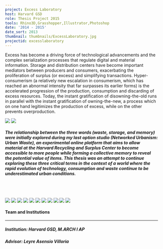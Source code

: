 ```yaml
---
project: Excess Laboratory
host: Harvard GSD
role: Thesis Project 2015
tools: Rhino3D,Grasshopper,Illustrator,Photoshop
date: '2014 - 2015'
date_sort: 2013
thumbnail: thumbnails/ExcessLaboratory.jpg
projectid: excesslaboratory
---
```


<!-- Project overview -->
<div class="project">
  Excess has become a driving force of technological advancements and the complex serialization processes that regulate digital and material information. Storage and distribution centers have become important mediators between producers and consumers, exacerbating the proliferation of surplus (or excess) and simplifying transactions. Hyper-consumerism (a relatively new escalation in consumerism, which has reached an abnormal intensity that far surpasses its earlier forms) is the accelerated progression of the production, consumption and discarding of excess resources. Today, the instant gratification of disowning-the-old runs in parallel with the instant gratification of owning-the-new, a process which on one hand legitimizes the production of excess, while on the other prevents overproduction.
</div>

<!-- Section: Sample project -->
<a href="/thumbnails/ExcessLaboratory.gif" target="_blank">![](/media/ExcessLaboratory.gif)</a>
<a href="/media/16.jpg" target="_blank">![](/media/16.jpg)</a>

  ##### The relationship between the three words (waste, storage, and memory) were initially explored during my last option studio (Networked Urbanism: Urban Waste), an experimental online platform that aims to allow material at the Harvard Recycling and Surplus Center to become accessible to more people while forming a collective memory to reveal the potential value of items. This thesis was an attempt to continue exploring these three critical terms in the context of a world where the rapid evolution of technology, consumption and waste continue to be underestimated urban conditions.

  <br/><br/>

<a href="/media/09.jpg" target="_blank">![](/media/09.jpg)</a>
<a href="/media/01.jpg" target="_blank">![](/media/01.jpg)</a>
<a href="/media/02.jpg" target="_blank">![](/media/02.jpg)</a>
<a href="/media/03.jpg" target="_blank">![](/media/03.jpg)</a>
<a href="/media/04.jpg" target="_blank">![](/media/04.jpg)</a>
<a href="/media/05.jpg" target="_blank">![](/media/05.jpg)</a>
<a href="/media/06.jpg" target="_blank">![](/media/06.jpg)</a>
<a href="/media/12.jpg" target="_blank">![](/media/12.jpg)</a>
<a href="/media/13.jpg" target="_blank">![](/media/13.jpg)</a>
<a href="/media/14.jpg" target="_blank">![](/media/14.jpg)</a>
<a href="/media/15.jpg" target="_blank">![](/media/15.jpg)</a>

<!-- Section: Credits -->
<div class="project-credits">

  #### Team and Institutions
  ---
  ##### Institution: Harvard GSD, M.ARCH I AP
  ##### Advisor: Leyre Asensio Villoria

</div>
